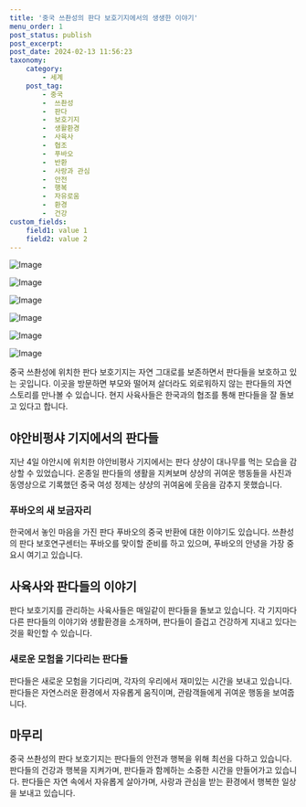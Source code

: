 ```yaml
---
title: '중국 쓰촨성의 판다 보호기지에서의 생생한 이야기'
menu_order: 1
post_status: publish
post_excerpt: 
post_date: 2024-02-13 11:56:23
taxonomy:
    category:
        - 세계
    post_tag:
        - 중국
        -  쓰촨성
        -  판다
        -  보호기지
        -  생활환경
        -  사육사
        -  협조
        -  푸바오
        -  반환
        -  사랑과 관심
        -  안전
        -  행복
        -  자유로움
        -  환경
        -  건강
custom_fields:
    field1: value 1
    field2: value 2
---
```


![Image](https://imgnews.pstatic.net/image/028/2024/02/13/0002676610_001_20240213085301079.jpg?type=w647)

![Image](https://imgnews.pstatic.net/image/028/2024/02/13/0002676610_002_20240213085301113.jpg?type=w647)

![Image](https://imgnews.pstatic.net/image/028/2024/02/13/0002676610_003_20240213085301152.jpg?type=w647)

![Image](https://imgnews.pstatic.net/image/028/2024/02/13/0002676610_004_20240213085301226.jpg?type=w647)

![Image](https://imgnews.pstatic.net/image/028/2024/02/13/0002676610_005_20240213085301268.jpg?type=w647)

![Image](https://imgnews.pstatic.net/image/028/2024/02/13/0002676610_006_20240213085301305.jpg?type=w647)

중국 쓰촨성에 위치한 판다 보호기지는 자연 그대로를 보존하면서 판다들을 보호하고 있는 곳입니다. 이곳을 방문하면 부모와 떨어져 살더라도 외로워하지 않는 판다들의 자연 스토리를 만나볼 수 있습니다. 현지 사육사들은 한국과의 협조를 통해 판다들을 잘 돌보고 있다고 합니다.
## 야안비펑샤 기지에서의 판다들
지난 4일 야안시에 위치한 야안비평사 기지에서는 판다 샹샹이 대나무를 먹는 모습을 감상할 수 있었습니다. 온종일 판다들의 생활을 지켜보며 샹샹의 귀여운 행동들을 사진과 동영상으로 기록했던 중국 여성 정제는 샹샹의 귀여움에 웃음을 감추지 못했습니다.
### 푸바오의 새 보금자리
한국에서 놓인 마음을 가진 판다 푸바오의 중국 반환에 대한 이야기도 있습니다. 쓰촨성의 판다 보호연구센터는 푸바오를 맞이할 준비를 하고 있으며, 푸바오의 안녕을 가장 중요시 여기고 있습니다.
## 사육사와 판다들의 이야기
판다 보호기지를 관리하는 사육사들은 매일같이 판다들을 돌보고 있습니다. 각 기지마다 다른 판다들의 이야기와 생활환경을 소개하며, 판다들이 즐겁고 건강하게 지내고 있다는 것을 확인할 수 있습니다.
### 새로운 모험을 기다리는 판다들
판다들은 새로운 모험을 기다리며, 각자의 우리에서 재미있는 시간을 보내고 있습니다. 판다들은 자연스러운 환경에서 자유롭게 움직이며, 관람객들에게 귀여운 행동을 보여줍니다.
## 마무리
중국 쓰촨성의 판다 보호기지는 판다들의 안전과 행복을 위해 최선을 다하고 있습니다. 판다들의 건강과 행복을 지켜가며, 판다들과 함께하는 소중한 시간을 만들어가고 있습니다. 판다들은 자연 속에서 자유롭게 살아가며, 사랑과 관심을 받는 환경에서 행복한 일상을 보내고 있습니다.
